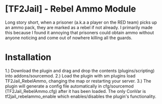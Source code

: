 # [TF2Jail] - Rebel Ammo Module
Long story short, when a prisoner (a.k.a a player on the RED team) picks up an ammo pack, they are marked as a rebel if not already. I primarily made this because I found it annoying that prisoners could obtain ammo without anyone noticing and come out of nowhere killing all the guards.

# Installation
1.) Download the plugin and drag and drop the contents (plugins/scripting) into addons/sourcemod.
2.) Load the plugin with sm plugins load TF2Jail_RebelAmmo, changing the map or restarting your server.
3.) The plugin will generate a config file automatically in cfg/sourcemod (TF2Jail_RebelAmmo.cfg) after it has been loaded. The only ConVar is tf2jail_rebelammo_enable which enables/disables the plugin's functionality.
